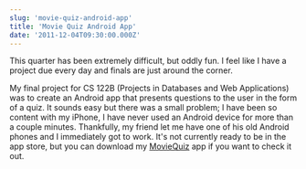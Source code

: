 ```yaml
---
slug: 'movie-quiz-android-app'
title: 'Movie Quiz Android App'
date: '2011-12-04T09:30:00.000Z'
---
```


This quarter has been extremely difficult, but oddly fun. I feel like I have a project due every day and finals are just around the corner.

My final project for CS 122B (Projects in Databases and Web Applications) was to create an Android app that presents questions to the user in the form of a quiz. It sounds easy but there was a small problem; I have been so content with my iPhone, I have never used an Android device for more than a couple minutes. Thankfully, my friend let me have one of his old Android phones and I immediately got to work. It's not currently ready to be in the app store, but you can download my [MovieQuiz][0] app if you want to check it out.


[0]: /projects/moviequiz/